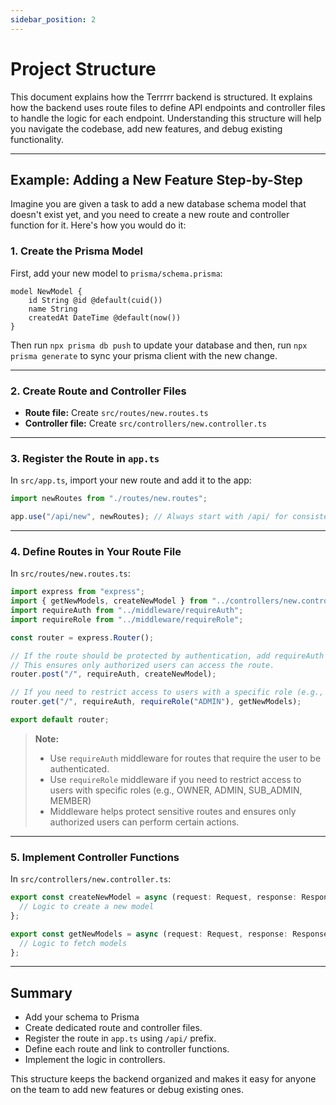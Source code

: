 ```yaml
---
sidebar_position: 2
---
```


# Project Structure

This document explains how the Terrrrr backend is structured. It explains how the backend uses route files to define API endpoints and controller files to handle the logic for each endpoint. Understanding this structure will help you navigate the codebase, add new features, and debug existing functionality.

---

## Example: Adding a New Feature Step-by-Step

Imagine you are given a task to add a new database schema model that doesn't exist yet, and you need to create a new route and controller function for it. Here's how you would do it:

### 1. Create the Prisma Model

First, add your new model to `prisma/schema.prisma`:

```prisma
model NewModel {
    id String @id @default(cuid())
    name String
    createdAt DateTime @default(now())
}
```

Then run `npx prisma db push` to update your database and then, run `npx prisma generate` to sync your prisma client with the new change.

---

### 2. Create Route and Controller Files

- **Route file:**
  Create `src/routes/new.routes.ts`
- **Controller file:**
  Create `src/controllers/new.controller.ts`

---

### 3. Register the Route in `app.ts`

In `src/app.ts`, import your new route and add it to the app:

```typescript
import newRoutes from "./routes/new.routes";

app.use("/api/new", newRoutes); // Always start with /api/ for consistency
```

---

### 4. Define Routes in Your Route File

In `src/routes/new.routes.ts`:

```typescript
import express from "express";
import { getNewModels, createNewModel } from "../controllers/new.controller";
import requireAuth from "../middleware/requireAuth";
import requireRole from "../middleware/requireRole";

const router = express.Router();

// If the route should be protected by authentication, add requireAuth as middleware.
// This ensures only authorized users can access the route.
router.post("/", requireAuth, createNewModel);

// If you need to restrict access to users with a specific role (e.g., ADMIN), use requireRole:
router.get("/", requireAuth, requireRole("ADMIN"), getNewModels);

export default router;
```

> **Note:**
>
> - Use `requireAuth` middleware for routes that require the user to be authenticated.
> - Use `requireRole` middleware if you need to restrict access to users with specific roles (e.g., OWNER, ADMIN, SUB_ADMIN, MEMBER)
> - Middleware helps protect sensitive routes and ensures only authorized users can perform certain actions.

---

### 5. Implement Controller Functions

In `src/controllers/new.controller.ts`:

```typescript
export const createNewModel = async (request: Request, response: Response) => {
  // Logic to create a new model
};

export const getNewModels = async (request: Request, response: Response) => {
  // Logic to fetch models
};
```

---

## Summary

- Add your schema to Prisma
- Create dedicated route and controller files.
- Register the route in `app.ts` using `/api/` prefix.
- Define each route and link to controller functions.
- Implement the logic in controllers.

This structure keeps the backend organized and makes it easy for anyone on the team to add new features or debug existing ones.
